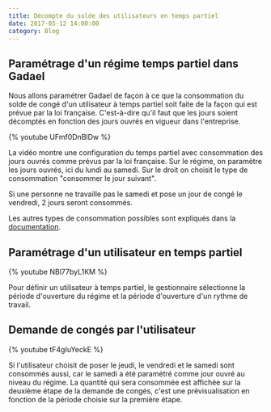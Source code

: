 ```yaml
---
title: Décompte du solde des utilisateurs en temps partiel
date: 2017-05-12 14:00:00
category: Blog
---
```


## Paramétrage d'un régime temps partiel dans Gadael

Nous allons paramétrer Gadael de façon à ce que la consommation du solde de congé d'un utilisateur à temps partiel soit faite de la façon qui est prévue par la loi française. C'est-à-dire qu'il faut que les jours soient décomptés en fonction des jours ouvrés en vigueur dans l'entreprise.

{% youtube UFmf0DnBlDw %}

La vidéo montre une configuration du temps partiel avec consommation des jours ouvrés comme prévus par la loi française. Sur le régime, on paramètre les jours ouvrés, ici du lundi au samedi. Sur le droit on choisit le type de consommation "consommer le jour suivant".

Si une personne ne travaille pas le samedi et pose un jour de congé le vendredi, 2 jours seront consommés.

Les autres types de consommation possibles sont expliqués dans la [documentation](https://www.gadael.com/fr/docs/version-master/006-temps-partiels.html).

## Paramétrage d'un utilisateur en temps partiel

{% youtube NBl77byL1KM %}

Pour définir un utilisateur à temps partiel, le gestionnaire sélectionne la période d'ouverture du régime et la période d'ouverture d'un rythme de travail.

## Demande de congés par l'utilisateur

{% youtube tF4gIuYeckE %}

Si l'utilisateur choisit de poser le jeudi, le vendredi et le samedi sont consommés aussi, car le samedi a été paramétré comme jour ouvré au niveau du régime.
La quantité qui sera consommée est affichée sur la deuxième étape de la demande de congés, c'est une prévisualisation en fonction de la période choisie sur la première étape.

